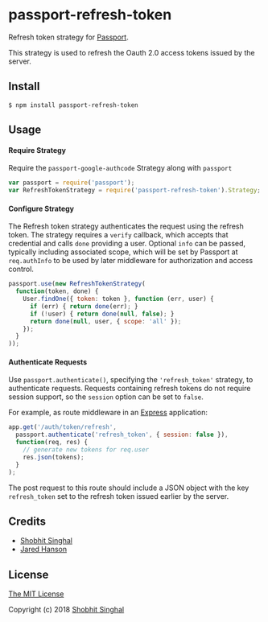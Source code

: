 # passport-refresh-token

Refresh token strategy for [Passport](http://passportjs.org/).

This strategy is used to refresh the Oauth 2.0 access tokens issued by the server.

## Install

    $ npm install passport-refresh-token

## Usage

#### Require Strategy

Require the `passport-google-authcode` Strategy along with `passport`

```js
var passport = require('passport');
var RefreshTokenStrategy = require('passport-refresh-token').Strategy;
```

#### Configure Strategy

The Refresh token strategy authenticates the request using the refresh token.
The strategy requires a `verify` callback, which accepts that
credential and calls `done` providing a user.  Optional `info` can be passed,
typically including associated scope, which will be set by Passport at
`req.authInfo` to be used by later middleware for authorization and access
control.

```js
passport.use(new RefreshTokenStrategy(
  function(token, done) {
    User.findOne({ token: token }, function (err, user) {
      if (err) { return done(err); }
      if (!user) { return done(null, false); }
      return done(null, user, { scope: 'all' });
    });
  }
));
```

#### Authenticate Requests

Use `passport.authenticate()`, specifying the `'refresh_token'` strategy, to
authenticate requests. Requests containing refresh tokens do not require session
support, so the `session` option can be set to `false`.

For example, as route middleware in an [Express](http://expressjs.com/)
application:

```js
app.get('/auth/token/refresh', 
  passport.authenticate('refresh_token', { session: false }),
  function(req, res) {
    // generate new tokens for req.user
    res.json(tokens);
  }
);
```

The post request to this route should include a JSON object with the key `refresh_token` set to the refresh token issued earlier by the server.

## Credits

  - [Shobhit Singhal](http://github.com/shobhitsinghal624)
  - [Jared Hanson](http://github.com/jaredhanson)

## License

[The MIT License](http://opensource.org/licenses/MIT)

Copyright (c) 2018 [Shobhit Singhal](http://github.com/shobhitsinghal624)
